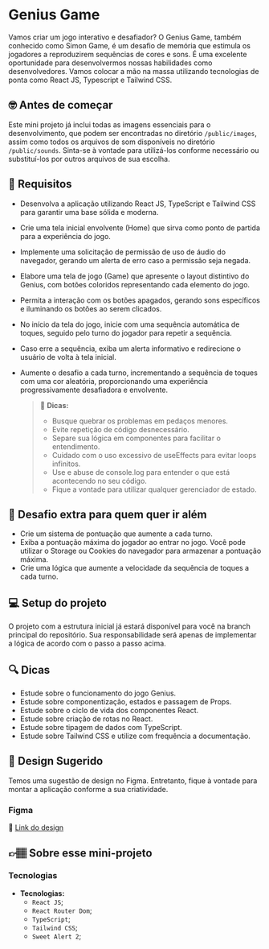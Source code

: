 # Genius Game

Vamos criar um jogo interativo e desafiador? O Genius Game, também conhecido como Simon Game, é um desafio de memória que estimula os jogadores a reproduzirem sequências de cores e sons. É uma excelente oportunidade para desenvolvermos nossas habilidades como desenvolvedores. Vamos colocar a mão na massa utilizando tecnologias de ponta como React JS, Typescript e Tailwind CSS.

## 🤓 Antes de começar

Este mini projeto já inclui todas as imagens essenciais para o desenvolvimento, que podem ser encontradas no diretório `/public/images`, assim como todos os arquivos de som disponíveis no diretório `/public/sounds`. Sinta-se à vontade para utilizá-los conforme necessário ou substituí-los por outros arquivos de sua escolha.

## 🔨 Requisitos

- Desenvolva a aplicação utilizando React JS, TypeScript e Tailwind CSS para garantir uma base sólida e moderna.
- Crie uma tela inicial envolvente (Home) que sirva como ponto de partida para a experiência do jogo.
- Implemente uma solicitação de permissão de uso de áudio do navegador, gerando um alerta de erro caso a permissão seja negada.
- Elabore uma tela de jogo (Game) que apresente o layout distintivo do Genius, com botões coloridos representando cada elemento do jogo.
- Permita a interação com os botões apagados, gerando sons específicos e iluminando os botões ao serem clicados.
- No início da tela do jogo, inicie com uma sequência automática de toques, seguido pelo turno do jogador para repetir a sequência.
- Caso erre a sequência, exiba um alerta informativo e redirecione o usuário de volta à tela inicial.
- Aumente o desafio a cada turno, incrementando a sequência de toques com uma cor aleatória, proporcionando uma experiência progressivamente desafiadora e envolvente.

  > 👀 **Dicas:**
  > - Busque quebrar os problemas em pedaços menores.
  > - Evite repetição de código desnecessário.
  > - Separe sua lógica em componentes para facilitar o entendimento.
  > - Cuidado com o uso excessivo de useEffects para evitar loops infinitos.
  > - Use e abuse de console.log para entender o que está acontecendo no seu código.
  > - Fique a vontade para utilizar qualquer gerenciador de estado.

## 🔨 Desafio extra para quem quer ir além

- Crie um sistema de pontuação que aumente a cada turno.
- Exiba a pontuação máxima do jogador ao entrar no jogo. Você pode utilizar o Storage ou Cookies do navegador para armazenar a pontuação máxima.
- Crie uma lógica que aumente a velocidade da sequência de toques a cada turno.

## 💻 Setup do projeto

O projeto com a estrutura inicial já estará disponível para você na branch principal do repositório. Sua responsabilidade será apenas de implementar a lógica de acordo com o passo a passo acima.

## 🔍 Dicas

- Estude sobre o funcionamento do jogo Genius.
- Estude sobre componentização, estados e passagem de Props.
- Estude sobre o ciclo de vida dos componentes React.
- Estude sobre criação de rotas no React.
- Estude sobre tipagem de dados com TypeScript.
- Estude sobre Tailwind CSS e utilize com frequência a documentação.

## 🎨 Design Sugerido

Temos uma sugestão de design no Figma. Entretanto, fique à vontade para montar a aplicação conforme a sua criatividade.

### Figma

🔗 [Link do design]()

## 👉🏽 Sobre esse mini-projeto

### Tecnologias

- **Tecnologias:**
  - `React JS`;
  - `React Router Dom`;
  - `TypeScript`;
  - `Tailwind CSS`;
  - `Sweet Alert 2`;
